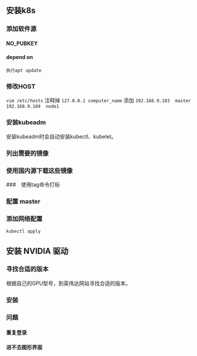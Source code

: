 ## 安装k8s



### 添加软件源


#### NO_PUBKEY


#### depend on
	执行apt update



### 修改HOST
`vim /etc/hosts`
注释掉
`127.0.0.1 computer_name`
添加
`192.168.9.103  master`
`192.168.9.104  node1`

### 安装kubeadm
安装kubeadm时会自动安装kubectl、kubelet。


### 列出需要的镜像

### 使用国内源下载这些镜像

###　使用tag命令打标

### 配置 master

### 添加网络配置

`kubectl apply `





##  安装 NVIDIA 驱动

### 寻找合适的版本

根据自己的GPU型号，到英伟达网站寻找合适的版本。



### 安装



### 问题

#### 重复登录

#### 进不去图形界面





















